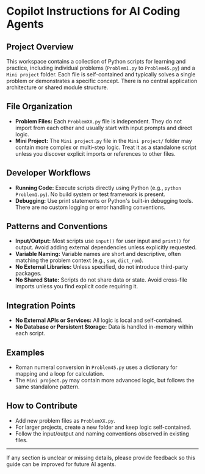 # Copilot Instructions for AI Coding Agents

## Project Overview
This workspace contains a collection of Python scripts for learning and practice, including individual problems (`Problem1.py` to `Problem45.py`) and a `Mini project` folder. Each file is self-contained and typically solves a single problem or demonstrates a specific concept. There is no central application architecture or shared module structure.

## File Organization
- **Problem Files:** Each `ProblemXX.py` file is independent. They do not import from each other and usually start with input prompts and direct logic.
- **Mini Project:** The `Mini project.py` file in the `Mini project/` folder may contain more complex or multi-step logic. Treat it as a standalone script unless you discover explicit imports or references to other files.

## Developer Workflows
- **Running Code:** Execute scripts directly using Python (e.g., `python Problem1.py`). No build system or test framework is present.
- **Debugging:** Use print statements or Python's built-in debugging tools. There are no custom logging or error handling conventions.

## Patterns and Conventions
- **Input/Output:** Most scripts use `input()` for user input and `print()` for output. Avoid adding external dependencies unless explicitly requested.
- **Variable Naming:** Variable names are short and descriptive, often matching the problem context (e.g., `sum`, `dict_rom`).
- **No External Libraries:** Unless specified, do not introduce third-party packages.
- **No Shared State:** Scripts do not share data or state. Avoid cross-file imports unless you find explicit code requiring it.

## Integration Points
- **No External APIs or Services:** All logic is local and self-contained.
- **No Database or Persistent Storage:** Data is handled in-memory within each script.

## Examples
- Roman numeral conversion in `Problem45.py` uses a dictionary for mapping and a loop for calculation.
- The `Mini project.py` may contain more advanced logic, but follows the same standalone pattern.

## How to Contribute
- Add new problem files as `ProblemXX.py`.
- For larger projects, create a new folder and keep logic self-contained.
- Follow the input/output and naming conventions observed in existing files.

---
If any section is unclear or missing details, please provide feedback so this guide can be improved for future AI agents.
